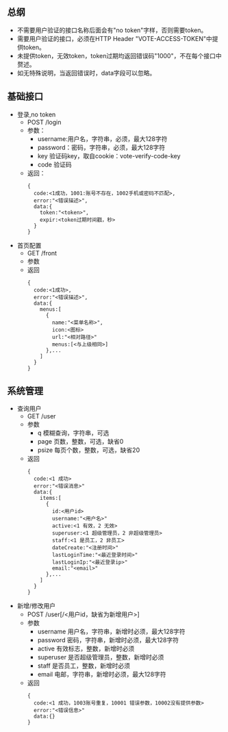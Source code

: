 ## 总纲
- 不需要用户验证的接口名称后面会有"no token"字样，否则需要token。
- 需要用户验证的接口，必须在HTTP Header "VOTE-ACCESS-TOKEN"中提供token。
- 未提供token，无效token，token过期均返回错误码"1000"，不在每个接口中赘述。
- 如无特殊说明，当返回错误时，data字段可以忽略。

## 基础接口
- 登录,no token
    - POST /login
    - 参数：
        - username:用户名，字符串，必须，最大128字符
        - password：密码，字符串，必须，最大128字符
        - key 验证码key，取自cookie：vote-verify-code-key
        - code 验证码
    - 返回：
        ```
        {
          code:<1成功，1001:账号不存在，1002手机或密码不匹配>,
          error:"<错误描述>",
          data:{
            token:"<token>",
            expir:<token过期时间戳，秒>
          }
        }
        ```
- 首页配置
    - GET /front
    - 参数
    - 返回
        ```
        {
          code:<1成功>,
          error:"<错误描述>",
          data:{
            menus:[
              {
                name:"<菜单名称>",
                icon:<图标>
                url:"<相对路径>"
                menus:[<与上级相同>]
              },...
            ]
          }
        }        
        ```

## 系统管理

- 查询用户
    - GET /user
    - 参数
        - q 模糊查询，字符串，可选
        - page 页数，整数，可选，缺省0
        - psize 每页个数，整数，可选，缺省20
    - 返回
      ```
      {
        code:<1 成功>
        error:"<错误消息>"
        data:{
          items:[
            {
              id:<用户id>
              username:"<用户名>"
              active:<1 有效，2 无效>
              superuser:<1 超级管理员，2 非超级管理员>
              staff:<1 是员工，2 非员工>
              dateCreate:"<注册时间>"
              lastLoginTime:"<最近登录时间>"
              lastLoginIp:"<最近登录ip>"
              email:"<email>"
            },...
          ]
        }
      }
      ```
- 新增/修改用户
    - POST /user[/<用户id，缺省为新增用户>]
    - 参数
        - username 用户名，字符串，新增时必须，最大128字符
        - password 密码，字符串，新增时必须，最大128字符
        - active 有效标志，整数，新增时必须
        - superuser 是否超级管理员，整数，新增时必须
        - staff 是否员工，整数，新增时必须
        - email 电邮，字符串，新增时必须，最大128字符
    - 返回
      ```
      {
        code:<1 成功，1003账号重复，10001 错误参数，10002没有提供参数>
        error:"<错误信息>"
        data:{}
      }
      ```

